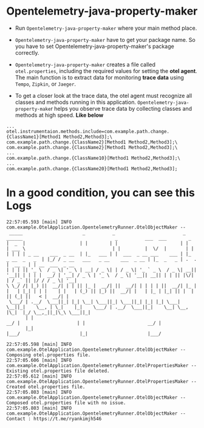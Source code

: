 # Opentelemetry-java-property-maker

- Run `Opentelemetry-java-property-maker` where your main method place.

- `Opentelemetry-java-property-maker` have to get your package name. So you have to set Opentelemetry-java-property-maker's package correctly.

- `Opentelemetry-java-property-maker` creates a file called `otel.properties`, including the required values for setting the **otel agent**. The main function is to extract data for monitoring **trace data** using `Tempo`, `Zipkin`, or `Jaeger`.
- To get a closer look at the trace data, the otel agent must recognize all classes and methods running in this application. `Opentelemetry-java-property-make`r helps you observe trace data by collecting classes and methods at high speed. **Like below**
 ```
...
otel.instrumentaion.methods.include=com.example.path.change.{ClassName1}[Method1 Method2,Method3];\
com.example.path.change.{ClassName2}[Method1 Method2,Method3];\
com.example.path.change.{ClassName2}[Method1 Method2,Method3];\
...
com.example.path.change.{ClassName10}[Method1 Method2,Method3];\
...
com.example.path.change.{ClassName20}[Method1 Method2,Method3];
```

# In a good condition, you can see this Logs
```
22:57:05.593 [main] INFO com.example.OtelApplication.OpentelemetryRunner.OtelObjectMaker -- 
 _____                      _          _                         _                 ______                                  _          ___  ___        _                
|  _  |                    | |        | |                       | |                | ___ \                                | |         |  \/  |       | |               
| | | | _ __    ___  _ __  | |_   ___ | |  ___  _ __ ___    ___ | |_  _ __  _   _  | |_/ / _ __   ___   _ __    ___  _ __ | |_  _   _ | .  . |  __ _ | | __  ___  _ __ 
| | | || '_ \  / _ \| '_ \ | __| / _ \| | / _ \| '_ ` _ \  / _ \| __|| '__|| | | | |  __/ | '__| / _ \ | '_ \  / _ \| '__|| __|| | | || |\/| | / _` || |/ / / _ \| '__|
\ \_/ /| |_) ||  __/| | | || |_ |  __/| ||  __/| | | | | ||  __/| |_ | |   | |_| | | |    | |   | (_) || |_) ||  __/| |   | |_ | |_| || |  | || (_| ||   < |  __/| |   
 \___/ | .__/  \___||_| |_| \__| \___||_| \___||_| |_| |_| \___| \__||_|    \__, | \_|    |_|    \___/ | .__/  \___||_|    \__| \__, |\_|  |_/ \__,_||_|\_\ \___||_|   
       | |                                                                   __/ |                     | |                       __/ |                                 
       |_|                                                                  |___/                      |_|                      |___/                                  

22:57:05.598 [main] INFO com.example.OtelApplication.OpentelemetryRunner.OtelObjectMaker -- Composing otel.properties file.
22:57:05.606 [main] INFO com.example.OtelApplication.OpentelemetryRunner.OtelPropertiesMaker -- Existing otel.properties file deleted.
22:57:05.612 [main] INFO com.example.OtelApplication.OpentelemetryRunner.OtelPropertiesMaker -- Created otel.properties file.
22:57:05.803 [main] INFO com.example.OtelApplication.OpentelemetryRunner.OtelObjectMaker -- Composed otel.properties file with no issue.
22:57:05.803 [main] INFO com.example.OtelApplication.OpentelemetryRunner.OtelObjectMaker -- Contact : https://t.me/ryankimjh546
```
